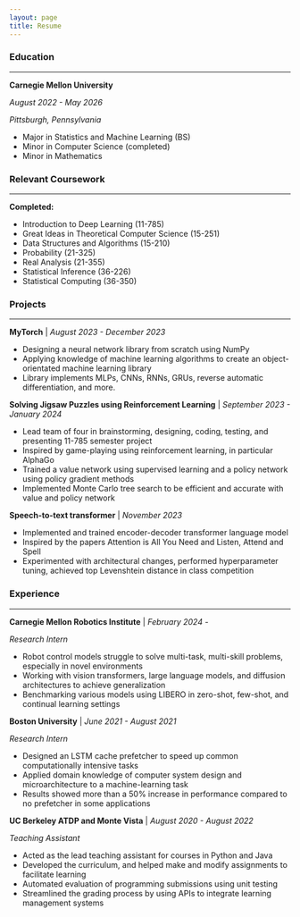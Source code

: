 ```yaml
---
layout: page
title: Resume
---
```


### Education
---
**Carnegie Mellon University**

_August 2022 - May 2026_

_Pittsburgh, Pennsylvania_
* Major in Statistics and Machine Learning (BS)
* Minor in Computer Science (completed)
* Minor in Mathematics

### Relevant Coursework
---
**Completed:**
* Introduction to Deep Learning (11-785)
* Great Ideas in Theoretical Computer Science (15-251)
* Data Structures and Algorithms (15-210)
* Probability (21-325)
* Real Analysis (21-355)
* Statistical Inference (36-226)
* Statistical Computing (36-350)

### Projects
---
**MyTorch** | _August 2023 - December 2023_
* Designing a neural network library from scratch using NumPy
* Applying knowledge of machine learning algorithms to create an object-orientated machine learning library
* Library implements MLPs, CNNs, RNNs, GRUs, reverse automatic differentiation, and more.

**Solving Jigsaw Puzzles using Reinforcement Learning** | _September 2023 - January 2024_
* Lead team of four in brainstorming, designing, coding, testing, and presenting 11-785 semester project
* Inspired by game-playing using reinforcement learning, in particular AlphaGo
* Trained a value network using supervised learning and a policy network using policy gradient methods
* Implemented Monte Carlo tree search to be efficient and accurate with value and policy network

**Speech-to-text transformer** | _November 2023_
* Implemented and trained encoder-decoder transformer language model
* Inspired by the papers Attention is All You Need and Listen, Attend and Spell
* Experimented with architectural changes, performed hyperparameter tuning, achieved top Levenshtein distance in class competition

### Experience
---
**Carnegie Mellon Robotics Institute** | _February 2024 -_

_Research Intern_
* Robot control models struggle to solve multi-task, multi-skill problems, especially in novel environments
* Working with vision transformers, large language models, and diffusion architectures to achieve generalization
* Benchmarking various models using LIBERO in zero-shot, few-shot, and continual learning settings

**Boston University** | _June 2021 - August 2021_

_Research Intern_
* Designed an LSTM cache prefetcher to speed up common computationally intensive tasks
* Applied domain knowledge of computer system design and microarchitecture to a machine-learning task
* Results showed more than a 50% increase in performance compared to no prefetcher in some applications

**UC Berkeley ATDP and Monte Vista** | _August 2020 - August 2022_

_Teaching Assistant_
* Acted as the lead teaching assistant for courses in Python and Java
* Developed the curriculum, and helped make and modify assignments to facilitate learning
* Automated evaluation of programming submissions using unit testing
* Streamlined the grading process by using APIs to integrate learning management systems

